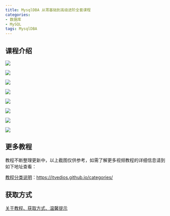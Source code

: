 ```yaml
---
title: MysqlDBA 从零基础到高级进阶全套课程
categories: 
- 数据库
- MySQL
tags: MysqlDBA
---
```


## 课程介绍

![](http://oqn6ggw87.bkt.clouddn.com/MysqlDBA1.png)

<!--more-->

![](http://oqn6ggw87.bkt.clouddn.com/MysqlDBA2.png)


![](http://oqn6ggw87.bkt.clouddn.com/MysqlDBA3.png)


![](http://oqn6ggw87.bkt.clouddn.com/MysqlDBA4.png)


![](http://oqn6ggw87.bkt.clouddn.com/MysqlDBA5.png)


![](http://oqn6ggw87.bkt.clouddn.com/MysqlDBA6.png)


![](http://oqn6ggw87.bkt.clouddn.com/MysqlDBA7.png)

![](http://oqn6ggw87.bkt.clouddn.com/MysqlDBA8.png)


## 更多教程

教程不断整理更新中，以上截图仅供参考，如需了解更多视频教程的详细信息请到如下地址查看：

[教程分类说明](https://itvedios.github.io/categories/)：<https://itvedios.github.io/categories/>

## 获取方式

[关于教程、获取方式、温馨提示](https://itvedios.github.io/about/)